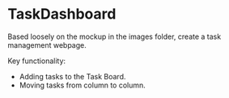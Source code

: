 # TaskDashboard

Based loosely on the mockup in the images folder, create a task management webpage. 

Key functionality: 
- Adding tasks to the Task Board. 
- Moving tasks from column to column. 